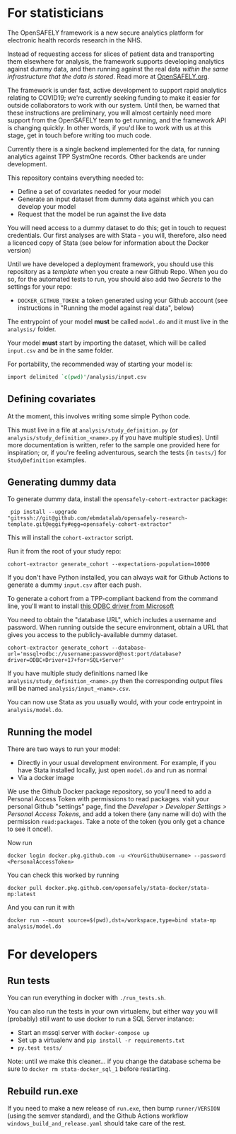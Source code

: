 # For statisticians

The OpenSAFELY framework is a new secure analytics platform for
electronic health records research in the NHS.

Instead of requesting access for slices of patient data and
transporting them elsewhere for analysis, the framework supports
developing analytics against dummy data, and then running against the
real data *within the same infrastructure that the data is stored*.
Read more at [OpenSAFELY.org](https://opensafely.org).

The framework is under fast, active development to support rapid
analytics relating to COVID19; we're currently seeking funding to make
it easier for outside collaborators to work with our system.  Until
then, be warned that these instructions are preliminary, you will
almost certainly need more support from the OpenSAFELY team to get
running, and the framework API is changing quickly.  In other words,
if you'd like to work with us at this stage, get in touch before
writing too much code.

Currently there is a single backend implemented for the data, for
running analytics against TPP SystmOne records.  Other backends are
under development.

This repository contains everything needed to:

* Define a set of covariates needed for your model
* Generate an input dataset from dummy data against which you can develop your model
* Request that the model be run against the live data

You will need access to a dummy dataset to do this; get in touch to
request credentials.  Our first analyses are with Stata - you will,
therefore, also need a licenced copy of Stata (see below for
information about the Docker version)

Until we have developed a deployment framework, you should use this
repository as a *template* when you create a new Github Repo.  When
you do so, for the automated tests to run, you should also add two
*Secrets* to the settings for your repo:

 * `DOCKER_GITHUB_TOKEN`: a token generated using your Github account (see instructions in "Running the model against real data", below)

The entrypoint of your model **must** be called `model.do` and it must
live in the `analysis/` folder.

Your model **must** start by importing the dataset, which will be called
`input.csv` and be in the same folder.

For portability, the recommended way of starting your model is:

```stata
import delimited `c(pwd)'/analysis/input.csv
```

## Defining covariates

At the moment, this involves writing some simple Python code.

This must live in a file at `analysis/study_definition.py` (or
`analysis/study_definition_<name>.py` if you have multiple studies).
Until more documentation is written, refer to the sample one provided
here for inspiration; or, if you're feeling adventurous, search the
tests (in `tests/`) for `StudyDefinition` examples.

## Generating dummy data

To generate dummy data, install the `opensafely-cohort-extractor` package:

     pip install --upgrade "git+ssh://git@github.com/ebmdatalab/opensafely-research-template.git@eggify#egg=opensafely-cohort-extractor"

This will install the `cohort-extractor` script.

Run it from the root of your study repo:

    cohort-extractor generate_cohort --expectations-population=10000

If you don't have Python installed, you can always wait for Github
Actions to generate a dummy `input.csv` after each push.

To generate a cohort from a TPP-compliant backend from the command
line, you'll want to install [this ODBC driver from
Microsoft](https://www.microsoft.com/en-us/download/details.aspx?id=56567)

You need to obtain the "database URL", which includes a username and
password.  When running outside the secure environment, obtain a URL
that gives you access to the publicly-available dummy dataset.

    cohort-extractor generate_cohort --database-url='mssql+odbc://username:password@host:port/database?driver=ODBC+Driver+17+for+SQL+Server'

If you have multiple study definitions named like
`analysis/study_definition_<name>.py` then the corresponding output
files will be named `analysis/input_<name>.csv`.

You can now use Stata as you usually would, with your code entrypoint
in `analysis/model.do`.

## Running the model

There are two ways to run your model:

* Directly in your usual development environment. For example, if you
  have Stata installed locally, just open `model.do` and run as normal
* Via a docker image

We use the Github Docker package repository, so you'll need to add a
Personal Access Token with permissions to read packages. visit your
personal Github "settings" page, find the *Developer > Developer
Settings > Personal Access Tokens*, and add a token there (any name
will do) with the permission `read:packages`. Take a note of the token
(you only get a chance to see it once!).

Now run

    docker login docker.pkg.github.com -u <YourGithubUsername> --password <PersonalAccessToken>

You can check this worked by running

    docker pull docker.pkg.github.com/opensafely/stata-docker/stata-mp:latest

And you can run it with

    docker run --mount source=$(pwd),dst=/workspace,type=bind stata-mp analysis/model.do

# For developers

## Run tests

You can run everything in docker with `./run_tests.sh`.

You can also run the tests in your own virtualenv, but either way you
will (probably) still want to use docker to run a SQL Server instance:


* Start an mssql server with `docker-compose up`
* Set up a virtualenv and `pip install -r requirements.txt`
* `py.test tests/`

Note: until we make this cleaner... if you change the database schema
be sure to `docker rm stata-docker_sql_1` before restarting.

## Rebuild run.exe

If you need to make a new release of `run.exe`, then bump
`runner/VERSION` (using the semver standard), and the Github Actions
workflow `windows_build_and_release.yaml` should take care of the
rest.
